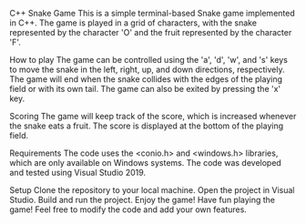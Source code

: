 C++ Snake Game
This is a simple terminal-based Snake game implemented in C++. The game is played in a grid of characters, with the snake represented by the character 'O' and the fruit represented by the character 'F'.

How to play
The game can be controlled using the 'a', 'd', 'w', and 's' keys to move the snake in the left, right, up, and down directions, respectively. The game will end when the snake collides with the edges of the playing field or with its own tail. The game can also be exited by pressing the 'x' key.

Scoring
The game will keep track of the score, which is increased whenever the snake eats a fruit. The score is displayed at the bottom of the playing field.

Requirements
The code uses the <conio.h> and <windows.h> libraries, which are only available on Windows systems. The code was developed and tested using Visual Studio 2019.

Setup
Clone the repository to your local machine.
Open the project in Visual Studio.
Build and run the project.
Enjoy the game!
Have fun playing the game! Feel free to modify the code and add your own features.
